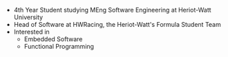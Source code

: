 - 4th Year Student studying MEng Software Engineering at Heriot-Watt University
- Head of Software at HWRacing, the Heriot-Watt's Formula Student Team
- Interested in
  - Embedded Software
  - Functional Programming
